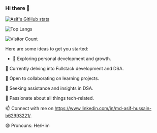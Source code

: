 ### Hi there 👋


[![Asif's GitHub stats](https://github-readme-stats.vercel.app/api?username=mdasif602&show_icons=true&theme=synthwave&hide=issues)](https://github.com/mdasif602/github-readme-stats)

![Top Langs](https://github-readme-stats.vercel.app/api/top-langs/?username=mdasif602&layout=compact)

![Visitor Count](https://profile-counter.glitch.me/{mdasif602}/count.svg)

Here are some ideas to get you started:

- 🔭 Exploring personal development and growth.

🌱 Currently delving into Fullstack development and DSA.

👯 Open to collaborating on learning projects.

🤔 Seeking assistance and insights in DSA.

💬 Passionate about all things tech-related.

📫 Connect with me on https://www.linkedin.com/in/md-asif-hussain-b62993221/.

😄 Pronouns: He/Him



